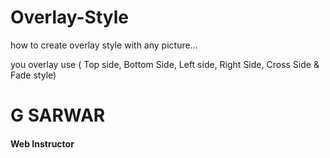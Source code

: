 # Overlay-Style
  how to create overlay style with any picture...
  
  you overlay use ( Top side, Bottom Side, Left side, Right Side, Cross Side & Fade style)
  
  
  
# G SARWAR
#### Web Instructor
